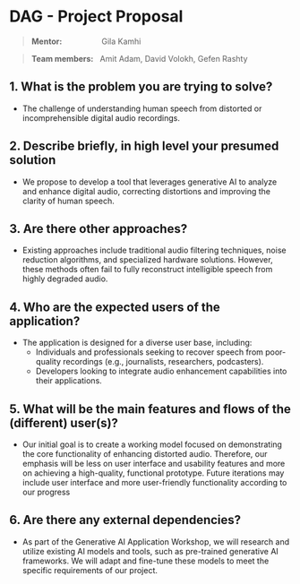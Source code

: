 # DAG - Project Proposal 

> **Mentor:** &nbsp;&nbsp;&nbsp;&nbsp;&nbsp;&nbsp;&nbsp;&nbsp;&nbsp;&nbsp;&nbsp;&nbsp;&nbsp;&nbsp;&nbsp;&nbsp; Gila Kamhi

> **Team members:** &nbsp;&nbsp;Amit Adam, David Volokh, Gefen Rashty

## 1. What is the problem you are trying to solve?

- The challenge of understanding human speech from distorted or incomprehensible digital audio recordings.

## 2. Describe briefly, in high level your presumed solution

- We propose to develop a tool that leverages generative AI to analyze and enhance digital audio, correcting distortions and improving the clarity of human speech.

## 3. Are there other approaches?

- Existing approaches include traditional audio filtering techniques, noise reduction algorithms, and specialized hardware solutions. However, these methods often fail to fully reconstruct intelligible speech from highly degraded audio.

## 4. Who are the expected users of the application?

- The application is designed for a diverse user base, including:
  - Individuals and professionals seeking to recover speech from poor-quality recordings (e.g., journalists, researchers, podcasters).
  - Developers looking to integrate audio enhancement capabilities into their applications.

## 5. What will be the main features and flows of the (different) user(s)?

- Our initial goal is to create a working model focused on demonstrating the core functionality of enhancing distorted audio. Therefore, our emphasis will be less on user interface and usability features and more on achieving a high-quality, functional prototype. Future iterations may include user interface and more user-friendly functionality according to our progress 

## **6\. Are there any external dependencies?**

- As part of the Generative AI Application Workshop, we will research and utilize existing AI models and tools, such as pre-trained generative AI frameworks. We will adapt and fine-tune these models to meet the specific requirements of our project.



